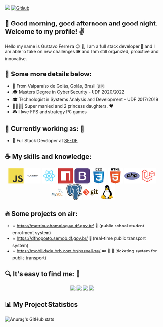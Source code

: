 ![](https://komarev.com/ghpvc/?username=gustavorferreira&color=brightgreen)
[![Github](https://img.shields.io/github/followers/gustavorferreira?label=Follow&style=social)](https://github.com/CharalambosIoannou)

## 🤙 Good morning, good afternoon and good night. Welcome to my profile! ✌️  

Hello my name is Gustavo Ferreira 😉 🤝, I am a full stack developer 📗 and I am able to take on new challenges 🕵 and I am still organized, proactive and innovative. 

## 👀 Some more details below:

- 📌 From Valparaíso de Goiás, Goiás, Brazil 🇧🇷
- 🎓 Masters Degree in Cyber Security - UDF 2020/2022
- 🎓 Technologist in Systems Analysis and Development – UDF 2017/2019
- 👨‍👩‍👧‍👦 Super married and 2 princess daughters. ❤️
- 🎮 I love FPS and strategy PC games 

## 💪 Currently working as: 💼

* 🤖 Full Stack Developer at <a target="_blank" href="http://www.educacao.df.gov.br/">SEEDF<a/>

## ☕ My skills and knowledge:

<div align="center">
<code><img height="50" src="https://raw.githubusercontent.com/github/explore/80688e429a7d4ef2fca1e82350fe8e3517d3494d/topics/javascript/javascript.png"></code>
<code><img height="50" src="https://raw.githubusercontent.com/github/explore/80688e429a7d4ef2fca1e82350fe8e3517d3494d/topics/jquery/jquery.png"></code>
<code><img height="50" src="https://raw.githubusercontent.com/github/explore/80688e429a7d4ef2fca1e82350fe8e3517d3494d/topics/react/react.png"></code>
<code><img height="50" src="https://raw.githubusercontent.com/github/explore/80688e429a7d4ef2fca1e82350fe8e3517d3494d/topics/npm/npm.png"></code>
<code><img height="50" src="https://raw.githubusercontent.com/github/explore/80688e429a7d4ef2fca1e82350fe8e3517d3494d/topics/bootstrap/bootstrap.png"></code>
<code><img height="50" src="https://raw.githubusercontent.com/github/explore/80688e429a7d4ef2fca1e82350fe8e3517d3494d/topics/css/css.png"></code>
<code><img height="50" src="https://raw.githubusercontent.com/github/explore/80688e429a7d4ef2fca1e82350fe8e3517d3494d/topics/html/html.png"></code>
<code><img height="50" src="https://raw.githubusercontent.com/github/explore/80688e429a7d4ef2fca1e82350fe8e3517d3494d/topics/php/php.png"></code>
<code><img height="50" src="https://raw.githubusercontent.com/github/explore/80688e429a7d4ef2fca1e82350fe8e3517d3494d/topics/laravel/laravel.png"></code>
<code><img height="50" src="https://raw.githubusercontent.com/github/explore/80688e429a7d4ef2fca1e82350fe8e3517d3494d/topics/mysql/mysql.png"></code>
<code><img height="50" src="https://raw.githubusercontent.com/github/explore/80688e429a7d4ef2fca1e82350fe8e3517d3494d/topics/postgresql/postgresql.png"></code>
<code><img height="50" src="https://raw.githubusercontent.com/github/explore/80688e429a7d4ef2fca1e82350fe8e3517d3494d/topics/git/git.png"></code>
<code><img height="50" src="https://raw.githubusercontent.com/github/explore/80688e429a7d4ef2fca1e82350fe8e3517d3494d/topics/linux/linux.png"></code>
</div>
    
## 🔥 Some projects on air:

- ⭐️ https://matriculahomolog.se.df.gov.br/ 🚸 (public school student enrollment system)
- ⭐️ https://dfnoponto.semob.df.gov.br/ 🚌 (real-time public transport system)
- ⭐️ https://mobilidade.brb.com.br/passelivre/ 🎟 🚌 🚉 (ticketing system for public transport)

## 🔍 It's easy to find me: 🔎

<div align="center">
<a target="_blank" href="https://www.linkedin.com/in/gustavo-r-ferreira-a98429215/" rel="nofollow">
    <img src="https://camo.githubusercontent.com/ecfc63b4660f6304624766db1d09fe1b520e58659783a5ec8449323c04ef2023/68747470733a2f2f696d672e736869656c64732e696f2f62616467652f4c696e6b6564496e2532302d2532333030373742352e7376673f267374796c653d666f722d7468652d6261646765266c6f676f3d6c696e6b6564696e266c6f676f436f6c6f723d7768697465" data-canonical-src="https://img.shields.io/badge/LinkedIn%20-%230077B5.svg?&amp;style=for-the-badge&amp;logo=linkedin&amp;logoColor=white" style="max-width:100%;"> 
</a>
<a target="_blank" href="https://wa.me/5561986546852" rel="nofollow">
    <img src="https://camo.githubusercontent.com/b0e89d88db3af8d7a59a13b2f518079b93da3ebdff670fe8088f2bd659df669c/68747470733a2f2f696d672e736869656c64732e696f2f62616467652f57686174734170702532302d2532333235443336362e7376673f267374796c653d666f722d7468652d6261646765266c6f676f3d5768617473417070266c6f676f436f6c6f723d7768697465" data-canonical-src="https://img.shields.io/badge/WhatsApp%20-%2325D366.svg?&amp;style=for-the-badge&amp;logo=WhatsApp&amp;logoColor=white" style="max-width:100%;">
</a>
<a target="_blank" href="https://www.facebook.com/grf.bsb/" rel="nofollow">
    <img src="https://camo.githubusercontent.com/c16f29188fbcd448fbd716ee065f21a7ce9e2df7eda4edb14a77bd09cbbdb635/68747470733a2f2f696d672e736869656c64732e696f2f62616467652f46616365626f6f6b2532302d2532333138373746322e7376673f267374796c653d666f722d7468652d6261646765266c6f676f3d46616365626f6f6b266c6f676f436f6c6f723d7768697465" data-canonical-src="https://img.shields.io/badge/Facebook%20-%231877F2.svg?&amp;style=for-the-badge&amp;logo=Facebook&amp;logoColor=white" style="max-width:100%;">
</a>
<a target="_blank" href="https://www.instagram.com/grf.devops/" rel="nofollow">
    <img src="https://camo.githubusercontent.com/cacf31b89037c56f31fe280a0c9d27f2966bb544747de670b5c73a2d656e952e/68747470733a2f2f696d672e736869656c64732e696f2f62616467652f496e7374616772616d2532302d2532334534343035462e7376673f267374796c653d666f722d7468652d6261646765266c6f676f3d496e7374616772616d266c6f676f436f6c6f723d7768697465" data-canonical-src="https://img.shields.io/badge/Instagram%20-%23E4405F.svg?&amp;style=for-the-badge&amp;logo=Instagram&amp;logoColor=white" style="max-width:100%;">
</a>
</div>


## 📊 My Project Statistics

![Anurag's GitHub stats](https://github-readme-stats.vercel.app/api?username=gustavorferreira&show_icons=true&theme=radical)


<!---
gustavorferreira/gustavorferreira is a ✨ special ✨ repository because its `README.md` (this file) appears on your GitHub profile.
You can click the Preview link to take a look at your changes.
--->
